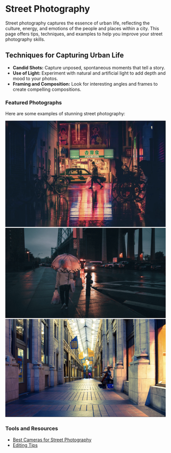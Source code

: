 # Street Photography

Street photography captures the essence of urban life, reflecting the culture, energy, and emotions of the people and places within a city. This page offers tips, techniques, and examples to help you improve your street photography skills.

## Techniques for Capturing Urban Life

- **Candid Shots:** Capture unposed, spontaneous moments that tell a story.
- **Use of Light:** Experiment with natural and artificial light to add depth and mood to your photos.
- **Framing and Composition:** Look for interesting angles and frames to create compelling compositions.

### Featured Photographs

Here are some examples of stunning street photography:

![Photo 1](docs/assets/img/street_photo_1.png)
![Photo 2](docs/assets/img/street_photo_2.jpg)
![Photo 3](docs/assets/img/street_photo_3.png)

### Tools and Resources

- [Best Cameras for Street Photography](https://www.digitalcameraworld.com/buying-guides/best-camera-for-street-photography)
- [Editing Tips](https://www.adobe.com/creativecloud/photography.html)

